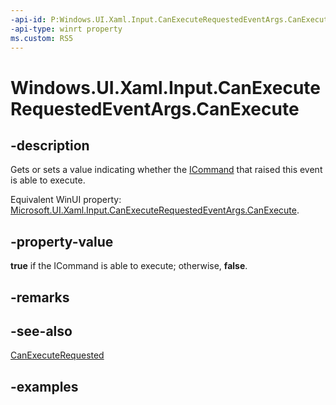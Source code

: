 ```yaml
---
-api-id: P:Windows.UI.Xaml.Input.CanExecuteRequestedEventArgs.CanExecute
-api-type: winrt property
ms.custom: RS5
---
```


<!-- Property syntax.
public bool CanExecute { get;  set; }
-->

# Windows.UI.Xaml.Input.CanExecuteRequestedEventArgs.CanExecute

## -description

Gets or sets a value indicating whether the [ICommand](icommand.md) that raised this event is able to execute.

Equivalent WinUI property: [Microsoft.UI.Xaml.Input.CanExecuteRequestedEventArgs.CanExecute](/windows/winui/api/microsoft.ui.xaml.input.canexecuterequestedeventargs.canexecute).

## -property-value

**true** if the ICommand is able to execute; otherwise, **false**.

## -remarks

## -see-also

[CanExecuteRequested](xamluicommand_canexecuterequested.md)

## -examples

